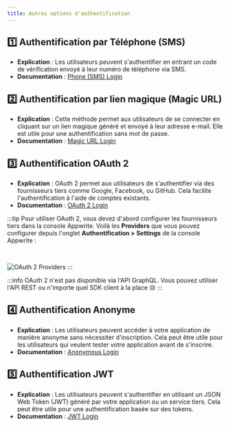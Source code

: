 ```yaml
---
title: Autres options d'authentification
---
```


<Hero
title="Autres options d'authentification 🔒"
image="/assets/workshop/authentication/other-auth.jpeg"
description="Nous semblons en avoir terminé avec l'île de la méthode d'authentification par Email et Mot de Passe, mais au
loin, on semble voir d'autres îles, qui abritent d'autres options pour gérer l'authentification dans votre application.
Bien que nous ne couvrions pas ces méthodes en détail dans le cadre de ce workshop, elles sont disponibles pour répondre
à divers besoins d'authentification. Si vous avez de l'avance dans le workshop ou si vous souhaitez en savoir plus,
voici un aperçu de ces options bonus 🎁"
/>

## 1️⃣ Authentification par Téléphone (SMS)

- **Explication** : Les utilisateurs peuvent s'authentifier en entrant un code de vérification envoyé à leur numéro de
  téléphone via SMS.
- **Documentation** : [Phone (SMS) Login](https://appwrite.io/docs/products/auth/phone-sms)

## 2️⃣ Authentification par lien magique (Magic URL)

- **Explication** : Cette méthode permet aux utilisateurs de se connecter en cliquant sur un lien magique généré et
  envoyé à leur adresse e-mail. Elle est utile pour une authentification sans mot de passe.
- **Documentation** : [Magic URL Login](https://appwrite.io/docs/products/auth/magic-url)

## 3️⃣ Authentification OAuth 2

- **Explication** : OAuth 2 permet aux utilisateurs de s'authentifier via des fournisseurs tiers comme Google, Facebook,
  ou GitHub. Cela facilite l'authentification à l'aide de comptes existants.
- **Documentation** : [OAuth 2 Login](https://appwrite.io/docs/products/auth/oauth2)

:::tip
Pour utiliser OAuth 2, vous devez d'abord configurer les fournisseurs tiers dans la console Appwrite. Voilà les
**Providers** que vous pouvez configurer depuis l'onglet **Authentification > Settings** de la console Appwrite :

<br/>

![OAuth 2 Providers](/assets/workshop/authentication/providers.png)
:::

:::info
OAuth 2 n'est pas disponible via l'API GraphQL. Vous pouvez utiliser l'API REST ou n'importe quel SDK client à la place
😢
:::

## 4️⃣ Authentification Anonyme

- **Explication** : Les utilisateurs peuvent accéder à votre application de manière anonyme sans nécessiter
  d'inscription. Cela peut être utile pour les utilisateurs qui veulent tester votre application avant de s'inscrire.
- **Documentation** : [Anonymous Login](https://appwrite.io/docs/products/auth/anonymous)

## 5️⃣ Authentification JWT

- **Explication** : Les utilisateurs peuvent s'authentifier en utilisant un JSON Web Token (JWT) généré par votre
  application ou un service tiers. Cela peut être utile pour une authentification basée sur des tokens.
- **Documentation** : [JWT Login](https://appwrite.io/docs/products/auth/jwt)
